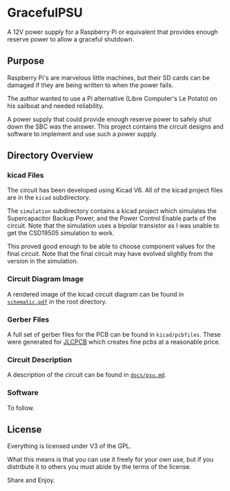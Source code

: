 # GracefulPSU

A 12V power supply for a Raspberry Pi or equivalent that provides
enough reserve power to allow a graceful shutdown.

## Purpose

Raspberry Pi's are marvelous little machines, but their SD cards can
be damaged if they are being written to when the power fails.

The author wanted to use a Pi alternative (Libre Computer's Le Potato)
on his sailboat and needed reliability.

A power supply that could provide enough reserve power to safely shut
down the SBC was the answer.  This project contains the circuit designs
and software to implement and use such a power supply.

## Directory Overview

### kicad Files

The circuit has been developed using Kicad V6.  All of the kicad
project files are in the `kicad` subdirectory.

The `simulation` subdirectory contains a kicad project which simulates
the Supercapacitor Backup Power, and the Power Control Enable parts of
the circuit.  Note that the simulation uses a bipolar transistor as I
was unable to get the CSD19505 simulation to work.

This proved good enough to be able to choose component values for the
final circuit.  Note that the final circuit may have evolved slightly
from the version in the simulation.

### Circuit Diagram Image

A rendered image of the kicad circuit diagram can be found in
[`schematic.pdf`](../schematic.pdf) in the root directory.

### Gerber Files

A full set of gerber files for the PCB can be found in
`kicad/pcbfiles`.  These were generated for
[JLCPCB](https://jlcpcb.com) which creates fine pcbs at a reasonable
price.

### Circuit Description

A description of the circuit can be found in
[`docs/psu.md`](./psu.md).

### Software

To follow.

## License

Everything is licensed under V3 of the GPL.

What this means is that you can use it freely for your own use, but if
you distribute it to others you must abide by the terms of the
license.

Share and Enjoy.




